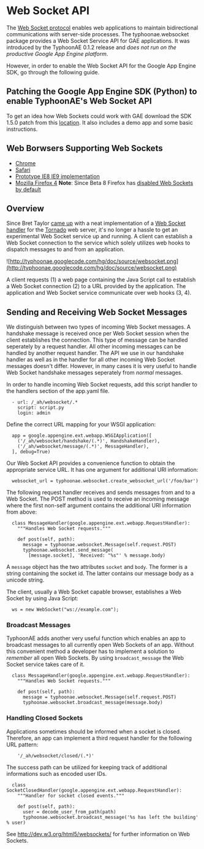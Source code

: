 # Web Socket API #

The [Web Socket protocol](http://tools.ietf.org/html/draft-hixie-thewebsocketprotocol-76) enables web applications to maintain bidirectional communications with server-side processes. The typhoonae.websocket package provides a Web Socket Service API for GAE applications. It was introduced by the TyphoonAE 0.1.2 release and _does not run on the productive Google App Engine platform_.

However, in order to enable the Web Socket API for the Google App Engine SDK,
go through the following guide.

## Patching the Google App Engine SDK (Python) to enable TyphoonAE's Web Socket API ##

To get an idea how Web Sockets could work with GAE download the SDK 1.5.0 patch from this [location](http://typhoonae.googlecode.com/files/gae-websocket-4.0.tar.gz). It also includes a demo app and some basic instructions.

## Web Borwsers Supporting Web Sockets ##

  * [Chrome](http://www.google.com/chrome/)
  * [Safari](http://www.apple.com/safari/)
  * [Prototype IE8 IE9 implementation](http://html5labs.interoperabilitybridges.com/prototypes/websockets/websockets/info)
  * [Mozilla Firefox 4](http://www.mozilla-europe.org/en/firefox/) **Note**: Since Beta 8 Firefox has [disabled Web Sockets by default](http://www.0xdeadbeef.com/weblog/2010/12/disabling-websockets-for-firefox-4/)

## Overview ##

Since Bret Taylor [came up](http://bret.appspot.com/entry/web-sockets-in-tornado) with a neat implementation of a [Web Socket handler](https://github.com/facebook/tornado/blob/master/tornado/websocket.py) for the [Tornado](http://www.tornadoweb.org/) web server, it's no longer a hassle to get an experimental Web Socket service up and running. A client can establish a Web Socket connection to the service which solely utilizes web hooks to dispatch messages to and from an application.

![http://typhoonae.googlecode.com/hg/doc/source/websocket.png](http://typhoonae.googlecode.com/hg/doc/source/websocket.png)

A client requests (1) a web page containing the Java Script call to establish a
Web Socket connection (2) to a URL provided by the application. The application
and Web Socket service communicate over web hooks (3, 4).

## Sending and Receiving Web Socket Messages ##

We distinguish between two types of incoming Web Socket messages. A handshake
message is received once per Web Socket session when the client establishes the
connection. This type of message can be handled seperately by a request
handler. All other incoming messages can be handled by another request handler.
The API we use in our handshake handler as well as in the handler for all other
incoming Web Socket messages doesn't differ. However, in many cases it is very
useful to handle Web Socket handshake messages seperately from _normal_
messages.

In order to handle incoming Web Socket requests, add this script handler to
the handlers section of the app.yaml file.

```
  - url: /_ah/websocket/.*
    script: script.py
    login: admin
```

Define the correct URL mapping for your WSGI application:

```
  app = google.appengine.ext.webapp.WSGIApplication([
    ('/_ah/websocket/handshake/(.*)', HandshakeHandler),
    ('/_ah/websocket/message/(.*)', MessageHandler),
  ], debug=True)
```

Our Web Socket API provides a convenience function to obtain the appropriate
service URL. It has one argument for additional URI information:

```
  websocket_url = typhoonae.websocket.create_websocket_url('/foo/bar')
```

The following request handler receives and sends messages from and to a Web
Socket. The POST method is used to receive an incoming message where the first
non-self argument contains the additional URI information from above:

```
  class MessageHandler(google.appengine.ext.webapp.RequestHandler):
    """Handles Web Socket requests."""

    def post(self, path):
      message = typhoonae.websocket.Message(self.request.POST)
      typhoonae.websocket.send_message(
        [message.socket], 'Received: "%s"' % message.body)
```

A `message` object has the two attributes `socket` and `body`. The former is a
string containing the socket id. The latter contains our message body as a
unicode string.

The client, usually a Web Socket capable browser, establishes a Web Socket by
using Java Script:

```
  ws = new WebSocket("ws://example.com");
```

### Broadcast Messages ###

TyphoonAE adds another very useful function which enables an app to broadcast
messages to all currently open Web Sockets of an app. Without this convenient
method a developer has to implement a solution to _remember_ all open Web
Sockets. By using `broadcast_message` the Web Socket service takes care of it.

```
  class MessageHandler(google.appengine.ext.webapp.RequestHandler):
    """Handles Web Socket requests."""

    def post(self, path):
      message = typhoonae.websocket.Message(self.request.POST)
      typhoonae.websocket.broadcast_message(message.body)
```

### Handling Closed Sockets ###

Applications sometimes should be informed when a socket is closed. Therefore,
an app can implement a third request handler for the following URL pattern:

```
    '/_ah/websocket/closed/(.*)'
```

The success path can be utilized for keeping track of additional informations
such as encoded user IDs.

```
  class SocketClosedHandler(google.appengine.ext.webapp.RequestHandler):
    """Handler for socket closed events."""

    def post(self, path):
      user = decode_user_from_path(path)
      typhoonae.websocket.broadcast_message('%s has left the building' % user)
```


See http://dev.w3.org/html5/websockets/ for further information on Web Sockets.